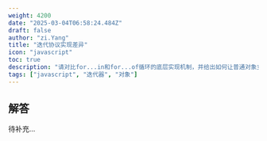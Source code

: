 ```yaml
---
weight: 4200
date: "2025-03-04T06:58:24.484Z"
draft: false
author: "zi.Yang"
title: "迭代协议实现差异"
icon: "javascript"
toc: true
description: "请对比for...in和for...of循环的底层实现机制，并给出如何让普通对象支持for...of遍历的具体实现方案（需包含Symbol.iterator的实现示例）。"
tags: ["javascript", "迭代器", "对象"]
---
```


## 解答

待补充...
